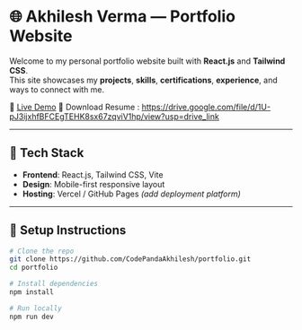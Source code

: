 # 🌐 Akhilesh Verma — Portfolio Website

Welcome to my personal portfolio website built with **React.js** and **Tailwind CSS**.  
This site showcases my **projects**, **skills**, **certifications**, **experience**, and ways to connect with me.

🔗 [Live Demo](https://my-portfolio-kappa-jade-29.vercel.app/) 
🧾 Download Resume : https://drive.google.com/file/d/1U-pJ3ijxhfBFCEgTEHK8sx67zqviV1hp/view?usp=drive_link

---

## 🚀 Tech Stack

- **Frontend**: React.js, Tailwind CSS, Vite
- **Design**: Mobile-first responsive layout
- **Hosting**: Vercel / GitHub Pages *(add deployment platform)*

---

## 🔧 Setup Instructions

```bash
# Clone the repo
git clone https://github.com/CodePandaAkhilesh/portfolio.git
cd portfolio

# Install dependencies
npm install

# Run locally
npm run dev
